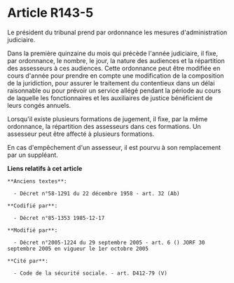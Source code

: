 # Article R143-5

Le président du tribunal prend par ordonnance les mesures d'administration judiciaire.

Dans la première quinzaine du mois qui précède l'année judiciaire, il fixe, par ordonnance, le nombre, le jour, la nature des
audiences et la répartition des assesseurs à ces audiences. Cette ordonnance peut être modifiée en cours d'année pour prendre
en compte une modification de la composition de la juridiction, pour assurer le traitement du contentieux dans un délai
raisonnable ou pour prévoir un service allégé pendant la période au cours de laquelle les fonctionnaires et les auxiliaires
de justice bénéficient de leurs congés annuels.

Lorsqu'il existe plusieurs formations de jugement, il fixe, par la même ordonnance, la répartition des assesseurs dans ces
formations. Un assesseur peut être affecté à plusieurs formations.

En cas d'empêchement d'un assesseur, il est pourvu à son remplacement par un suppléant.

**Liens relatifs à cet article**

	**Anciens textes**:

	  - Décret n°58-1291 du 22 décembre 1958 - art. 32 (Ab)

	**Codifié par**:

	  - Décret n°85-1353 1985-12-17

	**Modifié par**:

	  - Décret n°2005-1224 du 29 septembre 2005 - art. 6 () JORF 30 septembre 2005 en vigueur le 1er octobre 2005

	**Cité par**:

	  - Code de la sécurité sociale. - art. D412-79 (V)
